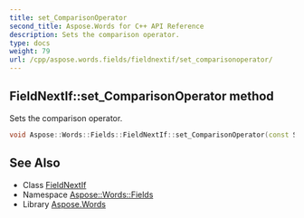 ```yaml
---
title: set_ComparisonOperator
second_title: Aspose.Words for C++ API Reference
description: Sets the comparison operator.
type: docs
weight: 79
url: /cpp/aspose.words.fields/fieldnextif/set_comparisonoperator/
---
```

## FieldNextIf::set_ComparisonOperator method


Sets the comparison operator.

```cpp
void Aspose::Words::Fields::FieldNextIf::set_ComparisonOperator(const System::String &value)
```

## See Also

* Class [FieldNextIf](../)
* Namespace [Aspose::Words::Fields](../../)
* Library [Aspose.Words](../../../)
